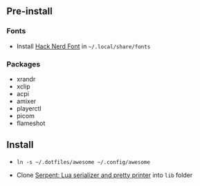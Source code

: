## Pre-install

### Fonts
* Install [Hack Nerd Font](https://www.nerdfonts.com/font-downloads) in `~/.local/share/fonts`

### Packages
* xrandr
* xclip
* acpi
* amixer
* playerctl
* picom
* flameshot

## Install

* `ln -s ~/.dotfiles/awesome ~/.config/awesome`

* Clone [Serpent: Lua serializer and pretty printer](https://github.com/pkulchenko/serpent) into `lib` folder